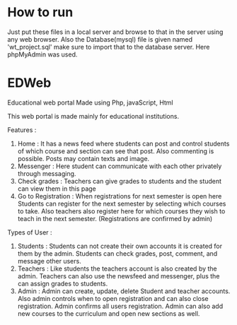 # How to run
Just put these files in a local server and browse to that in the server using any web browser. Also the Database(mysql) file is given named 'wt_project.sql' make sure to import that to the database server. Here phpMyAdmin was used.

# EDWeb
Educational web portal
Made using Php, javaScript, Html

This web portal is made mainly for educational institutions.

Features : 
1. Home : 
It has a news feed where students can post and control students of which course and section can see that post. Also commenting is possible.
Posts may contain texts and image.
2. Messenger : 
Here student can communicate with each other privately through messaging.
3. Check grades : 
Teachers can give grades to students and the student can view them in this page
4. Go to Registration : 
When registrations for next semester is open here Students can register for the next semester by selecting which courses to take. Also teachers also register here for which courses they wish to teach in the next semester. (Registrations are confirmed by admin)

Types of User :
1. Students : 
Students can not create their own accounts it is created for them by the admin. Students can check grades, post, comment, and message other users.
2. Teachers : 
Like students the teachers account is also created by the admin. Teachers can also use the newsfeed and messenger, plus the can assign grades to students.
3. Admin : 
Admin can create, update, delete Student and teacher accounts. Also admin controls when to open registration and can also close registration. Admin confirms all users registration. Admin can also add new courses to the curriculum and open new sections as well.
